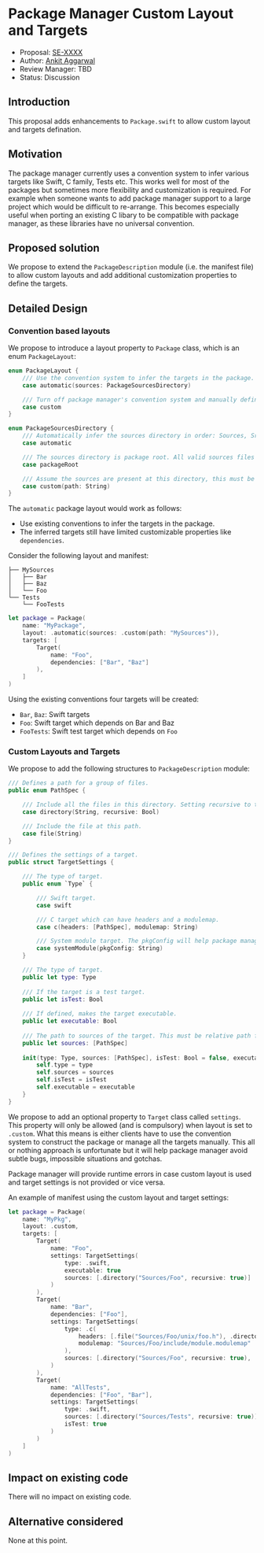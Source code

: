 # Package Manager Custom Layout and Targets

* Proposal: [SE-XXXX](xxxx-package-manager.md)
* Author: [Ankit Aggarwal](https://github.com/aciidb0mb3r)
* Review Manager: TBD
* Status: Discussion

## Introduction

This proposal adds enhancements to `Package.swift` to allow custom layout and targets defination.

## Motivation

The package manager currently uses a convention system to infer various targets like Swift, C family, Tests etc.
This works well for most of the packages but sometimes more flexibility and customization is required.
For example when someone wants to add package manager support to a large project which would be difficult to re-arrange. 
This becomes especially useful when porting an existing C libary to be compatible with package manager, as these libraries have no universal convention. 

## Proposed solution

We propose to extend the `PackageDescription` module (i.e. the manifest file) to allow custom layouts and add additional customization properties to define the targets.

## Detailed Design

### Convention based layouts

We propose to introduce a layout property to `Package` class, which is an enum `PackageLayout`:

```swift
enum PackageLayout {
    /// Use the convention system to infer the targets in the package.
    case automatic(sources: PackageSourcesDirectory)

    /// Turn off package manager's convention system and manually define all targets.
    case custom
}

enum PackageSourcesDirectory {
    /// Automatically infer the sources directory in order: Sources, Src, src, package root.
    case automatic

    /// The sources directory is package root. All valid sources files will be included in target except the manifest file, `Package.swift`.
    case packageRoot

    /// Assume the sources are present at this directory, this must be a relative path from the package root.
    case custom(path: String)
}
```

The `automatic` package layout would work as follows: 
* Use existing conventions to infer the targets in the package.
* The inferred targets still have limited customizable properties like `dependencies`.

Consider the following layout and manifest:

```
├── MySources
│   ├── Bar
│   ├── Baz
│   └── Foo
└── Tests
    └── FooTests
```

```swift
let package = Package(
    name: "MyPackage",
    layout: .automatic(sources: .custom(path: "MySources")),
    targets: [
        Target(
            name: "Foo", 
            dependencies: ["Bar", "Baz"]
        ),
    ]
)
```

Using the existing conventions four targets will be created:

* `Bar`, `Baz`: Swift targets
* `Foo`: Swift target which depends on Bar and Baz
* `FooTests`: Swift test target which depends on `Foo`

### Custom Layouts and Targets

We propose to add the following structures to `PackageDescription` module:

```swift
/// Defines a path for a group of files.
public enum PathSpec {

    /// Include all the files in this directory. Setting recursive to true will also (recusively) search the subdirectories.
    case directory(String, recursive: Bool)

    /// Include the file at this path.
    case file(String)
}

/// Defines the settings of a target.
public struct TargetSettings {

    /// The type of target.
    public enum `Type` {

        /// Swift target.
        case swift

        /// C target which can have headers and a modulemap.
        case c(headers: [PathSpec], modulemap: String)

        /// System module target. The pkgConfig will help package manager search for additional compiler and linker flags associated with the system package.
        case systemModule(pkgConfig: String)
    }

    /// The type of target.
    public let type: Type
    
    /// If the target is a test target.
    public let isTest: Bool
    
    /// If defined, makes the target executable.
    public let executable: Bool
    
    /// The path to sources of the target. This must be relative path from package root.
    public let sources: [PathSpec]
    
    init(type: Type, sources: [PathSpec], isTest: Bool = false, executable: Bool = false) {
        self.type = type
        self.sources = sources
        self.isTest = isTest
        self.executable = executable
    }
}
```

We propose to add an optional property to `Target` class called `settings`. This property will only be allowed (and is compulsory) when layout is set to `.custom`.
What this means is either clients have to use the convention system to construct the package or manage all the targets manually. 
This all or nothing approach is unfortunate but it will help package manager avoid subtle bugs, impossible situations and gotchas.

Package manager will provide runtime errors in case custom layout is used and target settings is not provided or vice versa.

An example of manifest using the custom layout and target settings:

```swift
let package = Package(
    name: "MyPkg",
    layout: .custom,
    targets: [
        Target(
            name: "Foo",
            settings: TargetSettings(
                type: .swift,
                executable: true
                sources: [.directory("Sources/Foo", recursive: true)]
            )
        ),
        Target(
            name: "Bar",
            dependencies: ["Foo"],
            settings: TargetSettings(
                type: .c(
                    headers: [.file("Sources/Foo/unix/foo.h"), .directory("Sources/Foo/include", recursive: true)],
                    modulemap: "Sources/Foo/include/module.modulemap"
                ),
                sources: [.directory("Sources/Foo", recursive: true), .file("Sources/foo.swift")]
            )
        ),
        Target(
            name: "AllTests",
            dependencies: ["Foo", "Bar"],
            settings: TargetSettings(
                type: .swift,
                sources: [.directory("Sources/Tests", recursive: true)],
                isTest: true
            )
        )
    ]
)
```

## Impact on existing code

There will no impact on existing code.

## Alternative considered

None at this point.
